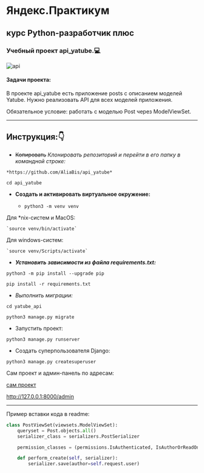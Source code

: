 # Яндекс.Практикум
## курс Python-разработчик плюс

### Учебный проект api_yatube.:computer:
![api](https://trafopedia.ru/storage/app/uploads/public/5f7/07d/ff7/5f707dff7011b583558647.jpg)

#### Задачи проекта:

В проекте api_yatube есть приложение posts с описанием моделей Yatube. Нужно реализовать API для всех моделей приложения.

Обязательное условие: работать с моделью Post через ModelViewSet.
_________
## **Инструкция:**:point_down:

+ ~~Копировать~~ *Клонировать репозиторий и перейти в его папку в командной строке:*

`*https://github.com/AliaBis/api_yatube*`

`cd api_yatube`

+ __Cоздать и активировать виртуальное окружение:__

    + `python3 -m venv venv`

Для *nix-систем и MacOS:

    `source venv/bin/activate`

Для windows-систем:

    `source venv/Scripts/activate`

- ___Установить зависимости из файла requirements.txt:___

`python3 -m pip install --upgrade pip`

`pip install -r requirements.txt`

- *Выполнить миграции:*

`cd yatube_api`

`python3 manage.py migrate`

+ Запустить проект:

`python3 manage.py runserver`

- Создать суперпользователя Django:

`python3 manage.py createsuperuser`

Сам проект и админ-панель по адресам:

[сам проект](http://127.0.0.1:8000)

http://127.0.0.1:8000/admin



________
Пример вставки кода в readme:
```python
class PostViewSet(viewsets.ModelViewSet):
    queryset = Post.objects.all()
    serializer_class = serializers.PostSerializer

    permission_classes = (permissions.IsAuthenticated, IsAuthorOrReadOnly)

    def perform_create(self, serializer):
        serializer.save(author=self.request.user)
```
